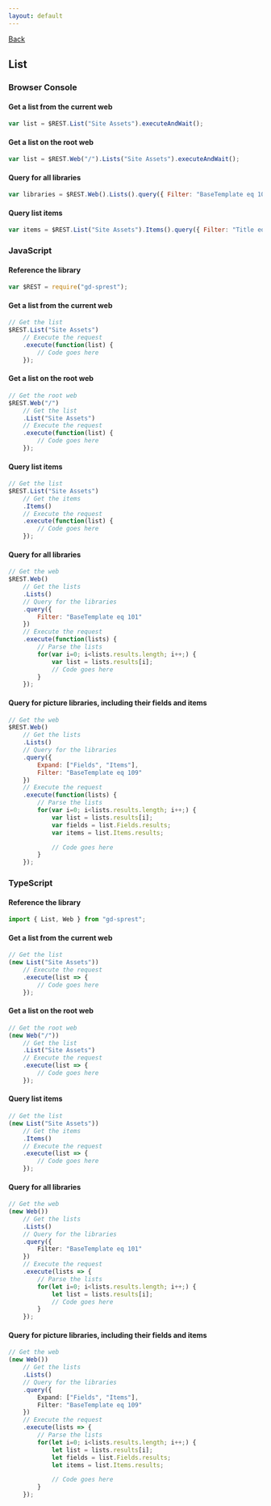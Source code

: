 ```yaml
---
layout: default
---
```

[Back](/api/list)
## List
### Browser Console
#### Get a list from the current web
```js
var list = $REST.List("Site Assets").executeAndWait();
```
#### Get a list on the root web
```js
var list = $REST.Web("/").Lists("Site Assets").executeAndWait();
```
#### Query for all libraries
```js
var libraries = $REST.Web().Lists().query({ Filter: "BaseTemplate eq 101" }).executeAndWait();
```
#### Query list items
```js
var items = $REST.List("Site Assets").Items().query({ Filter: "Title eq 'My Filter'" }).executeAndWait();
```
### JavaScript
#### Reference the library
```js
var $REST = require("gd-sprest");
```
#### Get a list from the current web
```js
// Get the list
$REST.List("Site Assets")
    // Execute the request
    .execute(function(list) {
        // Code goes here
    });
```
#### Get a list on the root web
```js
// Get the root web
$REST.Web("/")
    // Get the list
    .List("Site Assets")
    // Execute the request
    .execute(function(list) {
        // Code goes here
    });
```
#### Query list items
```js
// Get the list
$REST.List("Site Assets")
    // Get the items
    .Items()
    // Execute the request
    .execute(function(list) {
        // Code goes here
    });
```
#### Query for all libraries
```js
// Get the web
$REST.Web()
    // Get the lists
    .Lists()
    // Query for the libraries
    .query({
        Filter: "BaseTemplate eq 101"
    })
    // Execute the request
    .execute(function(lists) {
        // Parse the lists
        for(var i=0; i<lists.results.length; i++;) {
            var list = lists.results[i];
            // Code goes here
        }
    });
```
#### Query for picture libraries, including their fields and items
```js
// Get the web
$REST.Web()
    // Get the lists
    .Lists()
    // Query for the libraries
    .query({
        Expand: ["Fields", "Items"],
        Filter: "BaseTemplate eq 109"
    })
    // Execute the request
    .execute(function(lists) {
        // Parse the lists
        for(var i=0; i<lists.results.length; i++;) {
            var list = lists.results[i];
            var fields = list.Fields.results;
            var items = list.Items.results;

            // Code goes here
        }
    });
```
### TypeScript
#### Reference the library
```ts
import { List, Web } from "gd-sprest";
```
#### Get a list from the current web
```ts
// Get the list
(new List("Site Assets"))
    // Execute the request
    .execute(list => {
        // Code goes here
    });
```
#### Get a list on the root web
```ts
// Get the root web
(new Web("/"))
    // Get the list
    .List("Site Assets")
    // Execute the request
    .execute(list => {
        // Code goes here
    });
```
#### Query list items
```ts
// Get the list
(new List("Site Assets"))
    // Get the items
    .Items()
    // Execute the request
    .execute(list => {
        // Code goes here
    });
```
#### Query for all libraries
```ts
// Get the web
(new Web())
    // Get the lists
    .Lists()
    // Query for the libraries
    .query({
        Filter: "BaseTemplate eq 101"
    })
    // Execute the request
    .execute(lists => {
        // Parse the lists
        for(let i=0; i<lists.results.length; i++;) {
            let list = lists.results[i];
            // Code goes here
        }
    });
```
#### Query for picture libraries, including their fields and items
```ts
// Get the web
(new Web())
    // Get the lists
    .Lists()
    // Query for the libraries
    .query({
        Expand: ["Fields", "Items"],
        Filter: "BaseTemplate eq 109"
    })
    // Execute the request
    .execute(lists => {
        // Parse the lists
        for(let i=0; i<lists.results.length; i++;) {
            let list = lists.results[i];
            let fields = list.Fields.results;
            let items = list.Items.results;

            // Code goes here
        }
    });
```